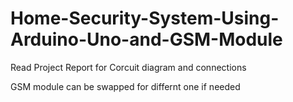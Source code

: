 # Home-Security-System-Using-Arduino-Uno-and-GSM-Module

Read Project Report for Corcuit diagram and connections 

GSM module can be swapped for differnt one if needed

